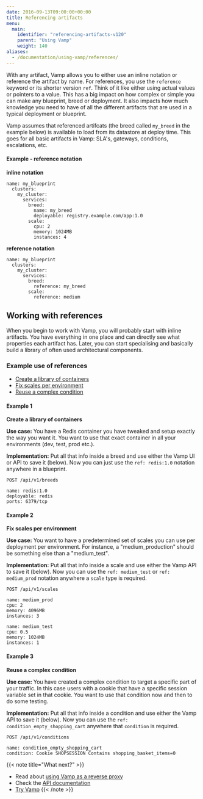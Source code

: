 ```yaml
---
date: 2016-09-13T09:00:00+00:00
title: Referencing artifacts
menu:
  main:
    identifier: "referencing-artifacts-v120"
    parent: "Using Vamp"
    weight: 140
aliases:
  - /documentation/using-vamp/references/
---
```


With any artifact, Vamp allows you to either use an inline notation or reference the artifact by name. For references, you use the `reference` keyword or its shorter version `ref`. Think of it like either using actual values or pointers to a value. This has a big impact on how complex or simple you can make any blueprint, breed or deployment. It also impacts how much knowledge you need to have of all the different artifacts that are used in a typical deployment or blueprint.

Vamp assumes that referenced artifcats (the breed called `my_breed` in the example below) is available to load from its datastore at deploy time. This goes for all basic artifacts in Vamp: SLA's, gateways, conditions, escalations, etc.

#### Example - reference notation

**inline notation**

```
name: my_blueprint
  clusters:
    my_cluster:
      services:
        breed:
          name: my_breed
          deployable: registry.example.com/app:1.0
        scale:
          cpu: 2
          memory: 1024MB
          instances: 4
```

**reference notation**

```
name: my_blueprint
  clusters:
    my_cluster:
      services:
        breed:
          reference: my_breed
        scale:
          reference: medium
```

## Working with references

When you begin to work with Vamp, you will probably start with inline artifacts. You have everything in one place and can directly see what properties each artifact has. Later, you can start specialising and basically build a library of often used architectural components.

### Example use of references

- [Create a library of containers](/documentation/using-vamp/v1.0.0/references/#example-1)
- [Fix scales per environment](/documentation/using-vamp/v1.0.0/references/#example-2)
- [Reuse a complex condition](/documentation/using-vamp/v1.0.0/references/#example-3)

#### Example 1

**Create a library of containers**

**Use case:** You have a Redis container you have tweaked and setup exactly the way you want it. You want to use that exact container in all your environments (dev, test, prod etc.).

**Implementation:** Put all that info inside a breed and use either the Vamp UI or API to save it (below). Now you can just use the `ref: redis:1.0` notation anywhere in a blueprint.

`POST /api/v1/breeds`

```
name: redis:1.0
deployable: redis
ports: 6379/tcp
```

#### Example 2

**Fix scales per environment**

**Use case:** You want to have a predetermined set of scales you can use per deployment per environment. For instance, a "medium_production" should be something else than a "medium_test".

**Implementation:** Put all that info inside a scale and use either the Vamp API to save it (below). Now you can use the `ref: medium_test` or `ref: medium_prod` notation anywhere a `scale` type is required.

`POST /api/v1/scales`

```
name: medium_prod
cpu: 2
memory: 4096MB
instances: 3
```

```
name: medium_test
cpu: 0.5
memory: 1024MB
instances: 1
```

#### Example 3

**Reuse a complex condition**

**Use case:** You have created a complex condition to target a specific part of your traffic. In this case users with a cookie that have a specific session variable set in that cookie. You want to use that condition now and then to do some testing.

**Implementation:** Put all that info inside a condition and use either the Vamp API to save it (below). Now you can use the `ref: condition_empty_shopping_cart` anywhere that `condition` is required.

`POST /api/v1/conditions`

```
name: condition_empty_shopping_cart
condition: Cookie SHOPSESSION Contains shopping_basket_items=0
```

{{< note title="What next?" >}}

- Read about [using Vamp as a reverse proxy](/documentation/using-vamp/v1.0.0/reverse-proxy/)
- Check the [API documentation](/documentation/api/api-reference)
- [Try Vamp](/documentation/installation/hello-world)
  {{< /note >}}
